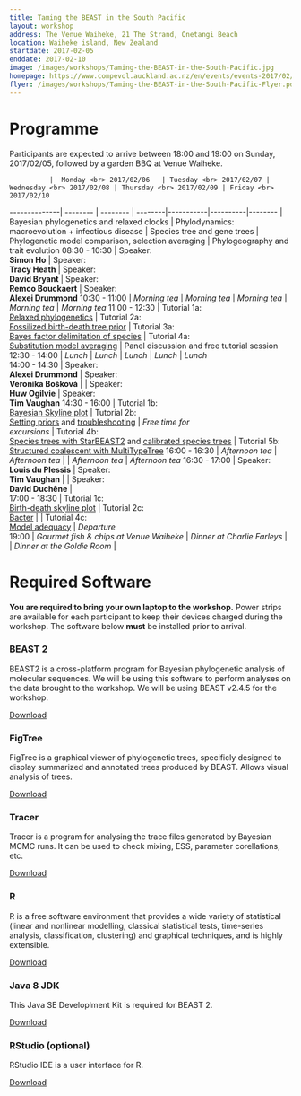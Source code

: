 ```yaml
---
title: Taming the BEAST in the South Pacific
layout: workshop
address: The Venue Waiheke, 21 The Strand, Onetangi Beach
location: Waiheke island, New Zealand
startdate: 2017-02-05
enddate: 2017-02-10
image: /images/workshops/Taming-the-BEAST-in-the-South-Pacific.jpg
homepage: https://www.compevol.auckland.ac.nz/en/events/events-2017/02/beast-south-pacific-1.html
flyer: /images/workshops/Taming-the-BEAST-in-the-South-Pacific-Flyer.pdf
---
```


# Programme

Participants are expected to arrive between 18:00 and 19:00 on Sunday, 2017/02/05, followed by a garden BBQ at Venue Waiheke.

              |  Monday <br> 2017/02/06   | Tuesday <br> 2017/02/07 | Wednesday <br> 2017/02/08 | Thursday <br> 2017/02/09 | Friday <br> 2017/02/10 
--------------| -------- | -------- | --------|-----------|----------|--------
			  | Bayesian phylogenetics and relaxed clocks | Phylodynamics: macroevolution + infectious disease | Species tree and gene trees | Phylogenetic model comparison, selection averaging | Phylogeography and trait evolution
08:30 - 10:30 | Speaker: <br> **Simon Ho** | Speaker: <br> **Tracy Heath** | Speaker: <br> **David Bryant** | Speaker: <br> **Remco Bouckaert** | Speaker: <br> **Alexei Drummond**
10:30 - 11:00 | _Morning tea_ | _Morning tea_ | _Morning tea_ | _Morning tea_ | _Morning tea_ 
11:00 - 12:30 | Tutorial 1a: <br> [Relaxed phylogenetics](/tutorials/Introduction-to-BEAST2/) | Tutorial 2a: <br> [Fossilized birth-death tree prior](/tutorials/FBD-tutorial/)       | Tutorial 3a: <br> [Bayes factor delimitation of species](https://github.com/BEAST2-Dev/beast-docs/releases/download/v1.0/BFD-tutorial-2017.zip)     | Tutorial 4a: <br> [Substitution model averaging](/tutorials/Substitution-model-selection)       | Panel discussion and free tutorial session       
12:30 - 14:00 | _Lunch_       | _Lunch_       | _Lunch_      | _Lunch_        | _Lunch_      
14:00 - 14:30 | Speaker: <br> **Alexei Drummond**       | Speaker: <br> **Veronika Bošková**       |       | Speaker: <br> **Huw Ogilvie**   | Speaker: <br> **Tim Vaughan**
14:30 - 16:00 | Tutorial 1b: <br> [Bayesian Skyline plot](/tutorials/Skyline-plots/) | Tutorial 2b: <br> [Setting priors](/tutorials/Prior-selection) and [troubleshooting](/tutorials/Troubleshooting)    |   *Free time for<br>excursions*    | Tutorial 4b: <br> [Species trees with StarBEAST2](/tutorials/species-tree-clocks/) and [calibrated species trees](/tutorials/calibrated-species-trees/)         | Tutorial 5b: <br> [Structured coalescent with MultiTypeTree](/tutorials/Structured-coalescent/)
16:00 - 16:30 | _Afternoon tea_ | _Afternoon tea_ |       | _Afternoon tea_         | _Afternoon tea_ 
16:30 - 17:00 | Speaker: <br> **Louis du Plessis**      | Speaker: <br> **Tim Vaughan**       |       | Speaker: <br> **David Duchêne**  |        
17:00 - 18:30 | Tutorial 1c: <br> [Birth-death skyline plot](/tutorials/Skyline-plots/)   | Tutorial 2c: <br> [Bacter](/tutorials/Bacter-Tutorial)  |       |   Tutorial 4c: <br> [Model adequacy](/tutorials/adequacy_tutorial/)  | _Departure_   
19:00         | *Gourmet fish & chips at Venue Waiheke* | *Dinner at Charlie Farleys* | | *Dinner at the Goldie Room* |      



# Required Software

**You are required to bring your own laptop to the workshop.** Power strips are available for each participant to keep their devices charged during the workshop. The software below **must** be installed prior to arrival. 

### BEAST 2

BEAST2 is a cross-platform program for Bayesian phylogenetic analysis of molecular sequences. We will be using this software to perform analyses on the data brought to the workshop. We will be using BEAST v2.4.5 for the workshop.

[Download](http://beast2.org/)

### FigTree

FigTree is a graphical viewer of phylogenetic trees, specificly designed to display summarized and annotated trees produced by BEAST. Allows visual analysis of trees.

[Download](http://tree.bio.ed.ac.uk/software/figtree/)

### Tracer

Tracer is a program for analysing the trace files generated by Bayesian MCMC runs. It can be used to check mixing, ESS, parameter corellations, etc.

[Download](http://tree.bio.ed.ac.uk/software/tracer/)


### R

R is a free software environment that provides a wide variety of statistical (linear and nonlinear modelling, classical statistical tests, time-series analysis, classification, clustering) and graphical techniques, and is highly extensible.

[Download](https://www.r-project.org/)


### Java 8 JDK

This Java SE Developlment Kit is required for BEAST 2.

[Download](http://www.oracle.com/technetwork/java/javase/downloads/jdk8-downloads-2133151.html)


### RStudio (optional)

RStudio IDE is a user interface for R.

[Download](https://www.rstudio.com/)
